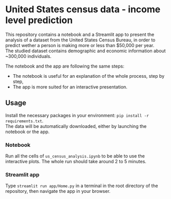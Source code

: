 # United States census data - income level prediction

This repository contains a notebook and a Streamlit app to present the analysis of a dataset from the United States Census Bureau, in order to predict wether a person is making more or less than $50,000 per year.  
The studied dataset contains demographic and economic information about ~300,000 individuals.  

The notebook and the app are following the same steps:

- The notebook is useful for an explanation of the whole process, step by step,  
- The app is more suited for an interactive presentation.

## Usage  

Install the necessary packages in your environment: ```pip install -r requirements.txt```.  
The data will be automatically downloaded, either by launching the notebook or the app.  

### Notebook  

Run all the cells of `us_census_analysis.ipynb` to be able to use the interactive plots. The whole run should take around 2 to 5 minutes.  

### Streamlit app  

Type `streamlit run app/Home.py` in a terminal in the root directory of the repository, then navigate the app in your browser.
